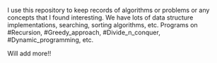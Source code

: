I use this repository to keep records of algorithms or problems or any concepts that I found interesting.
We have lots of data structure implementations, searching, sorting algorithms, etc.
Programs on #Recursion, #Greedy_approach, #Divide_n_conquer, #Dynamic_programming, etc.

Will add more!! 



